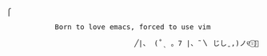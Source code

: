 ##
<p align="left"><samp>⎧</samp></p>
<p align="center"><samp>Born to love emacs, forced to use vim</samp></p>
<p align="right"><samp>    ╱|、
                          (˚ˎ 。7  
                           |、˜〵          
                          じしˍ,)ノ୧⍤⃝💐</samp></p>

##
